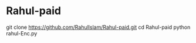 # Rahul-paid



git clone https://github.com/Rahullslam/Rahul-paid.git
cd Rahul-paid
python rahul-Enc.py
